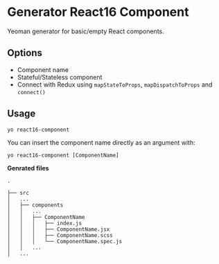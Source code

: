 # Generator React16 Component

Yeoman generator for basic/empty React components.

## Options

* Component name
* Stateful/Stateless component
* Connect with Redux using `mapStateToProps`, `mapDispatchToProps` and `connect()`

## Usage
```
yo react16-component
```

You can insert the component name directly as an argument with:
```
yo react16-component [ComponentName]
```

**Genrated files**

```
.

├── src
│   ...
│   ├── components
│   │   ...
│   │   ├── ComponentName
│   │   │   ├── index.js
│   │   │   ├── ComponentName.jsx
│   │   │   ├── ComponentName.scss
│   │   │   └── ComponentName.spec.js
│   │   ...
│   ...
```
